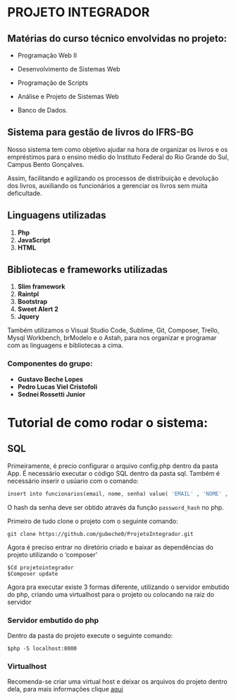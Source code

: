 # PROJETO INTEGRADOR
## Matérias do curso técnico envolvidas no projeto:
 - Programação Web II

 - Desenvolvimento de Sistemas Web
 
 - Programação de Scripts
 
 - Análise e Projeto de Sistemas Web
 
 - Banco de Dados.


## Sistema para gestão de livros do IFRS-BG
Nosso sistema tem como objetivo ajudar na hora de organizar os livros e os empréstimos para o ensino médio do Instituto Federal do Rio Grande do Sul, Campus Bento Gonçalves.

Assim, facilitando e agilizando os processos de distribuição e devolução dos livros, auxiliando os funcionários a gerenciar os livros sem muita deficultade.

## Linguagens utilizadas
1. __Php__
2. __JavaScript__
3. __HTML__


## Bibliotecas e frameworks utilizadas
1. __Slim framework__
2. __Raintpl__
3. __Bootstrap__
4. __Sweet Alert 2__
5. __Jquery__
 
Também utilizamos o Visual Studio Code, Sublime, Git, Composer, Trello, Mysql Workbench, brModelo e o Astah, para nos organizar e programar com as linguagens e bibliotecas a cima.

### Componentes do grupo:
* __Gustavo Beche Lopes__
* __Pedro Lucas Viel Cristofoli__
* __Sednei Rossetti Junior__

# Tutorial de como rodar o sistema:

## SQL

Primeiramente, é precio configurar o arquivo config.php dentro da pasta App.
É necessário executar o código SQL dentro da pasta sql.
Também é necessário inserir o usúario com o comando:

```php
insert into funcionarios(email, nome, senha) value( 'EMAIL' , 'NOME' , 'HASH DA SENHA' );
```
O hash da senha deve ser obtido através da função `password_hash` no php.


Primeiro de tudo clone o projeto com o seguinte comando:
```git
git clone https://github.com/gubeche0/ProjetoIntegrador.git
```
Agora é preciso entrar no diretório criado e  baixar as dependências do projeto utilizando o ‘composer’
```shell
$Cd projetointegrador
$Composer update 
```
Agora pra executar existe 3 formas diferente, utilizando o servidor embutido do php, criando uma virtualhost para o projeto ou colocando na raiz do servidor

### Servidor embutido do php
Dentro da pasta do projeto execute o seguinte comando:
```
$php -S localhost:8000
```
### Virtualhost 
Recomenda-se criar uma virtual host e deixar os arquivos do projeto dentro dela, para mais informações clique [aqui](https://blog.mxcursos.com/virtual-host/)


